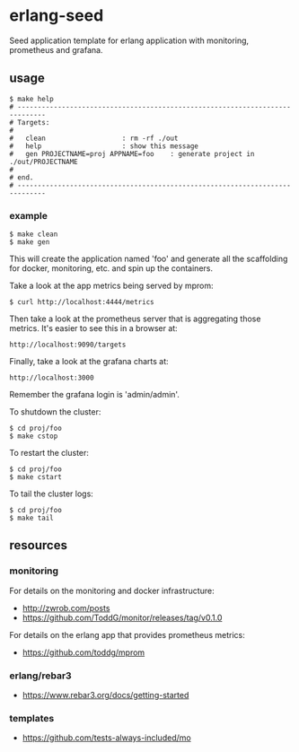 # erlang-seed
Seed application template for erlang application with monitoring, prometheus and grafana.

## usage

    $ make help
    # -----------------------------------------------------------------------------
    # Targets:
    #
    #	clean 					: rm -rf ./out
    #	help 					: show this message
    #	gen PROJECTNAME=proj APPNAME=foo	: generate project in ./out/PROJECTNAME
    #
    # end.
    # -----------------------------------------------------------------------------

### example

    $ make clean
    $ make gen

This will create the application named 'foo' and generate all the scaffolding
for docker, monitoring, etc. and spin up the containers.

Take a look at the app metrics being served by mprom:

    $ curl http://localhost:4444/metrics

Then take a look at the prometheus server that is aggregating those metrics. 
It's easier to see this in a browser at: 

    http://localhost:9090/targets

Finally, take a look at the grafana charts at: 

    http://localhost:3000

Remember the grafana login is 'admin/admin'.

To shutdown the cluster:

    $ cd proj/foo
    $ make cstop

To restart the cluster:

    $ cd proj/foo
    $ make cstart

To tail the cluster logs:

    $ cd proj/foo
    $ make tail

## resources

### monitoring

For details on the monitoring and docker infrastructure:
* http://zwrob.com/posts 
* https://github.com/ToddG/monitor/releases/tag/v0.1.0

For details on the erlang app that provides prometheus metrics:
* https://github.com/toddg/mprom 

### erlang/rebar3
* https://www.rebar3.org/docs/getting-started

### templates
* https://github.com/tests-always-included/mo
